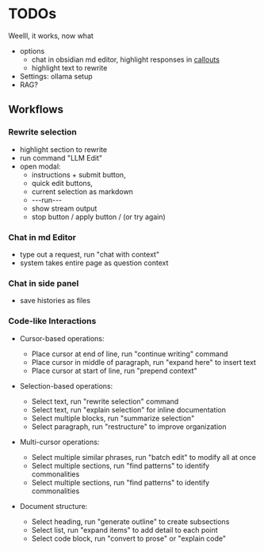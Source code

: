 # TODOs

Weelll, it works, now what
- options
  - chat in obsidian md editor, highlight responses in [callouts](https://help.obsidian.md/callouts)
  - highlight text to rewrite
- Settings: ollama setup
- RAG? 


## Workflows

### Rewrite selection
- highlight section to rewrite
- run command "LLM Edit"
- open modal: 
  - instructions + submit button, 
  - quick edit buttons, 
  - current selection as markdown
  - ---run---
  - show stream output
  - stop button / apply button / (or try again)

### Chat in md Editor
- type out a request, run "chat with context"
- system takes entire page as question context

### Chat in side panel
- save histories as files

### Code-like Interactions
- Cursor-based operations:
  - Place cursor at end of line, run "continue writing" command
  - Place cursor in middle of paragraph, run "expand here" to insert text
  - Place cursor at start of line, run "prepend context" 
  
- Selection-based operations:
  - Select text, run "rewrite selection" command
  - Select text, run "explain selection" for inline documentation
  - Select multiple blocks, run "summarize selection"
  - Select paragraph, run "restructure" to improve organization
  
- Multi-cursor operations:
  - Select multiple similar phrases, run "batch edit" to modify all at once
  - Select multiple sections, run "find patterns" to identify commonalities
  - Select multiple sections, run "find patterns" to identify commonalities
  
- Document structure:
  - Select heading, run "generate outline" to create subsections
  - Select list, run "expand items" to add detail to each point
  - Select code block, run "convert to prose" or "explain code"
